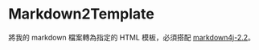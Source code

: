# Markdown2Template
將我的 markdown 檔案轉為指定的 HTML 模板，必須搭配 [markdown4j-2.2](https://code.google.com/p/markdown4j/)。
